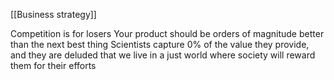 [[Business strategy]]

Competition is for losers
Your product should be orders of magnitude better than the next best thing
Scientists capture 0% of the value they provide, and they are deluded that we live in a just world where society will reward them for their efforts

